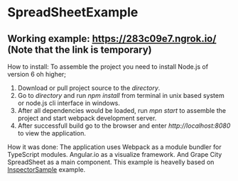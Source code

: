 # SpreadSheetExample

## Working example: https://283c09e7.ngrok.io/ __(Note that the link is temporary)__

How to install:
To assemble the project you need to install Node.js of version 6 oh higher;

1. Download or pull project source to the *directory*.
2. Go to *directory* and run *npm install* from terminal in unix based system or node.js cli interface in windows.
3. After all dependencies would be loaded, run *mpn start* to assemble the project and start webpack development server.
4. After successfull build go to the browser and enter *http://localhost:8080* to view the application.

How it was done:
The application uses Webpack as a module bundler for TypeScript modules. Angular.io as a visualize framework. And Grape City SpreadSheet as a main component.
This example is heavelly based on [InspectorSample](http://spread.grapecity.com/Demos/JS/InspectorSample/) example.
